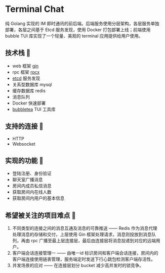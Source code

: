 # Terminal Chat

纯 Golang 实现的 IM 即时通讯的前后端。后端服务使用分层架构，各层服务单独部署，各层之间基于 Etcd 服务发现，使用 Docker 打包部署上线；前端使用 bubble TUI 库实现了一个轻量、美观的 terminal 应用提供给用户使用。

## 技术栈 :sparkling_heart:
- web 框架 [gin](https://github.com/gin-gonic/gin)
- rpc 框架 [rpcx](https://github.com/smallnest/rpcx)
- [etcd](https://github.com/rpcxio/rpcx-etcd) 服务发现
- 关系型数据库 mysql
- 缓存数据库 redis
- 消息队列
- Docker 快速部署
- [bubbletea](https://github.com/charmbracelet/bubbletea) TUI 工具库

## 支持的连接 :cherry_blossom:
- HTTP
- Websocket

## 实现的功能 :sunflower:
- 登陆注册、身份验证
- 聊天室广播消息
- 房间内成员私信消息
- 获取房间内在线人数
- 获取房间内用户的基本信息

## 希望被关注的项目难点 :blossom:
1. 不同类型的连接之间的消息互通及消息的可靠推送 —— Redis 作为消息代理处理消息的存储和交付，上层使用 Gin 框架处理请求，消息则投放到消息队列，再由 rpc 广播至最上层连接层，最后由连接层将消息投递到对应的远端用户。
2. 客户端会话连接管理一 —— 由唯一id 标识房间和客户端会话连接，房间内的客户端连接使用链表管理，服务端定时发送下行心跳包检测客户端存活性。
3. 并发场景的应对 —— 在连接层划分 bucket 减少高并发时的锁竞争。


